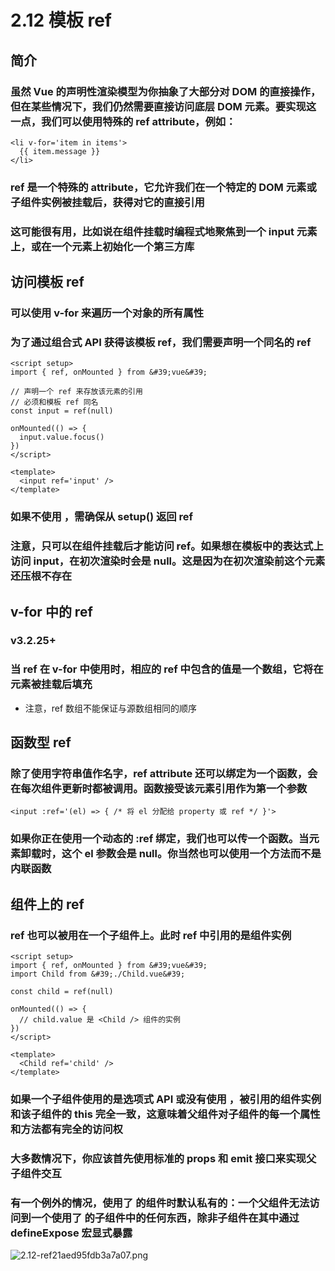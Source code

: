 # 2.12 模板 ref

## 简介

### 虽然 Vue 的声明性渲染模型为你抽象了大部分对 DOM 的直接操作，但在某些情况下，我们仍然需要直接访问底层 DOM 元素。要实现这一点，我们可以使用特殊的 ref attribute，例如：

```vue
<li v-for='item in items'>
  {{ item.message }}
</li>
```
### ref 是一个特殊的 attribute，它允许我们在一个特定的 DOM 元素或子组件实例被挂载后，获得对它的直接引用

### 这可能很有用，比如说在组件挂载时编程式地聚焦到一个 input 元素上，或在一个元素上初始化一个第三方库

## 访问模板 ref

### 可以使用 v-for 来遍历一个对象的所有属性

### 为了通过组合式 API 获得该模板 ref，我们需要声明一个同名的 ref

```vue
<script setup>
import { ref, onMounted } from &#39;vue&#39;

// 声明一个 ref 来存放该元素的引用
// 必须和模板 ref 同名
const input = ref(null)

onMounted(() => {
  input.value.focus()
})
</script>

<template>
  <input ref='input' />
</template>
```
### 如果不使用 ，需确保从 setup() 返回 ref

### 注意，只可以在组件挂载后才能访问 ref。如果想在模板中的表达式上访问 input，在初次渲染时会是 null。这是因为在初次渲染前这个元素还压根不存在

## v-for 中的 ref

### v3.2.25+

### 当 ref 在 v-for 中使用时，相应的 ref 中包含的值是一个数组，它将在元素被挂载后填充

- 注意，ref 数组不能保证与源数组相同的顺序

## 函数型 ref

### 除了使用字符串值作名字，ref attribute 还可以绑定为一个函数，会在每次组件更新时都被调用。函数接受该元素引用作为第一个参数

`<input :ref='(el) => { /* 将 el 分配给 property 或 ref */ }'>`
### 如果你正在使用一个动态的 :ref 绑定，我们也可以传一个函数。当元素卸载时，这个 el 参数会是 null。你当然也可以使用一个方法而不是内联函数

## 组件上的 ref

### ref 也可以被用在一个子组件上。此时 ref 中引用的是组件实例

```vue
<script setup>
import { ref, onMounted } from &#39;vue&#39;
import Child from &#39;./Child.vue&#39;

const child = ref(null)

onMounted(() => {
  // child.value 是 <Child /> 组件的实例
})
</script>

<template>
  <Child ref='child' />
</template>
```
### 如果一个子组件使用的是选项式 API 或没有使用 ，被引用的组件实例和该子组件的 this 完全一致，这意味着父组件对子组件的每一个属性和方法都有完全的访问权

### 大多数情况下，你应该首先使用标准的 props 和 emit 接口来实现父子组件交互

### 有一个例外的情况，使用了  的组件时默认私有的：一个父组件无法访问到一个使用了  的子组件中的任何东西，除非子组件在其中通过 defineExpose 宏显式暴露


![2.12-ref21aed95fdb3a7a07.png](https://img.picgo.net/2024/02/10/2.12-ref21aed95fdb3a7a07.png)